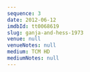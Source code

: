 ```yaml
---
sequence: 3
date: 2012-06-12
imdbId: tt0068619
slug: ganja-and-hess-1973
venue: null
venueNotes: null
medium: TCM HD
mediumNotes: null
---
```



